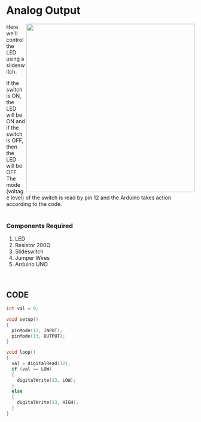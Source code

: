 <h1>Analog Output</h1>

<div>
  <img width=450 align=right src="https://github.com/Zayd1602/Dive-into-Electronics/blob/main/Basics%20of%20Arduino/Controlling%20LED%20using%20Slideswitch%20and%20Arduino/circuit.jpg">
  <p>Here we'll control the LED using a slideswitch. 
  </p>
  <p>If the switch is ON, the LED will be ON and if the switch is OFF, then the LED will be OFF. The mode (voltage level) of the switch is read by pin 12 and the Arduino takes action according to the code.<br><br>
    
  </p>
  
  <h3>Components Required</h3>
  <ol>
    <li>LED</li>
    <li>Resistor 200Ω</li>
    <li>Slideswitch</li>
    <li>Jumper Wires</li>
    <li>Arduino UNO</li>
  </ol>
</div>
<br>
  
## CODE
```C++
int val = 0;

void setup()
{
  pinMode(12, INPUT);
  pinMode(13, OUTPUT);
}

void loop()
{
  val = digitalRead(12);
  if (val == LOW) 
  {
    digitalWrite(13, LOW);
  }
  else 
  {
    digitalWrite(13, HIGH);
  }
}
```
